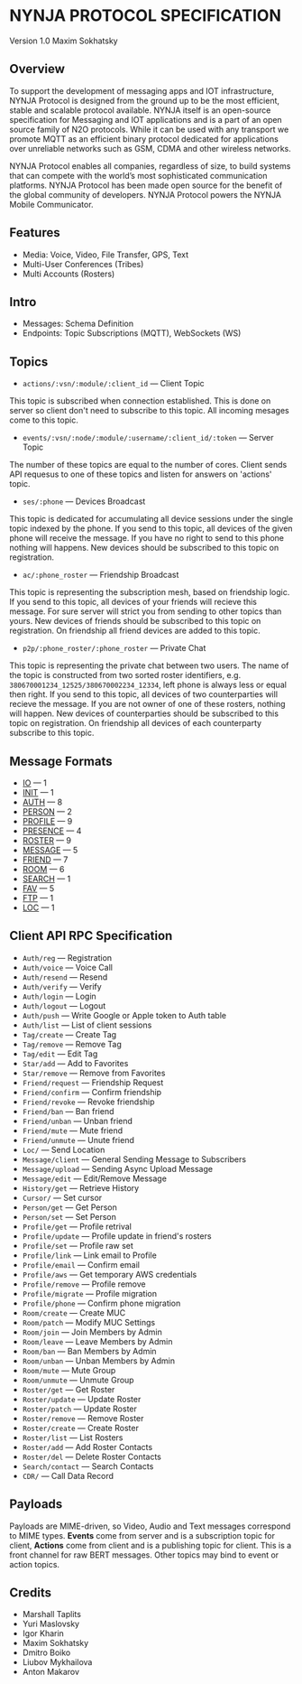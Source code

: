 NYNJA PROTOCOL SPECIFICATION
============================

Version 1.0 Maxim Sokhatsky

Overview
--------

To support the development of messaging apps and IOT infrastructure,
NYNJA Protocol is designed from the ground up to be the most efficient,
stable and scalable protocol available.  NYNJA itself is an open-source
specification for Messaging and IOT applications and is a part of an
open source family of N2O protocols. While it can be used with any
transport we promote MQTT as an efficient binary protocol dedicated
for applications over unreliable networks such as GSM, CDMA and other
wireless networks.

NYNJA Protocol enables all companies, regardless of size, to build
systems that can compete with the world’s most sophisticated
communication platforms. NYNJA Protocol has been made open source
for the benefit of the global community of developers. NYNJA Protocol
powers the NYNJA Mobile Communicator.

Features
--------

* Media: Voice, Video, File Transfer, GPS, Text
* Multi-User Conferences (Tribes)
* Multi Accounts (Rosters)

Intro
-----

* Messages: Schema Definition
* Endpoints: Topic Subscriptions (MQTT), WebSockets (WS)

Topics
------

* `actions/:vsn/:module/:client_id` — Client Topic

This topic is subscribed when connection established. This is done on server so client don't need to subscribe to this topic. All incoming mesages come to this topic.

* `events/:vsn/:node/:module/:username/:client_id/:token` — Server Topic

The number of these topics are equal to the number of cores. Client sends API requesus to one of these topics and listen for answers on 'actions' topic.

* `ses/:phone` — Devices Broadcast

This topic is dedicated for accumulating all device sessions under the single topic indexed by the phone. If you send to this topic, all devices of the given phone will receive the message. If you have no right to send to this phone nothing will happens. New devices should be subscribed to this topic on registration.

* `ac/:phone_roster` — Friendship Broadcast

This topic is representing the subscription mesh, based on friendship logic. If you send to this topic, all devices of your friends will recieve this message. For sure server will strict you from sending to other topics than yours. New devices of friends should be subscribed to this topic on registration. On friendship all friend devices are added to this topic.

* `p2p/:phone_roster/:phone_roster` — Private Chat

This topic is representing the private chat between two users. The name of the topic is constructed from two sorted roster identifiers, e.g. `380670001234_12525/380670002234_12334`, left phone is always less or equal then right. If you send to this topic, all devices of two counterparties will recieve the message. If you are not owner of one of these rosters, nothing will happen. New devices of counterparties should be subscribed to this topic on registration. On friendship all devices of each counterparty subscribe to this topic.

Message Formats
---------------

* [IO](https://github.com/NYNJA-MC/protocol/blob/master/v1/IO.md) — 1
* [INIT](https://github.com/NYNJA-MC/protocol/blob/master/v1/INIT.md) — 1
* [AUTH](https://github.com/NYNJA-MC/protocol/blob/master/v1/AUTH.md) — 8
* [PERSON](https://github.com/NYNJA-MC/protocol/blob/master/v1/PERSON.md) — 2
* [PROFILE](https://github.com/NYNJA-MC/protocol/blob/master/v1/PROFILE.md) — 9
* [PRESENCE](https://github.com/NYNJA-MC/protocol/blob/master/v1/PRESENCE.md) — 4
* [ROSTER](https://github.com/NYNJA-MC/protocol/blob/master/v1/ROSTER.md) — 9
* [MESSAGE](https://github.com/NYNJA-MC/protocol/blob/master/v1/MESSAGE.md) — 5
* [FRIEND](https://github.com/NYNJA-MC/protocol/blob/master/v1/FRIEND.md) — 7
* [ROOM](https://github.com/NYNJA-MC/protocol/blob/master/v1/ROOM.md) — 6
* [SEARCH](https://github.com/NYNJA-MC/protocol/blob/master/v1/SEARCH.md) — 1
* [FAV](https://github.com/NYNJA-MC/protocol/blob/master/v1/FAV.md) — 5
* [FTP](https://github.com/NYNJA-MC/protocol/blob/master/v1/FTP.md) — 1
* [LOC](https://github.com/NYNJA-MC/protocol/blob/master/v1/LOC.md) — 1

Client API RPC Specification
----------------------------

* `Auth/reg` — Registration
* `Auth/voice` — Voice Call
* `Auth/resend` — Resend
* `Auth/verify` — Verify
* `Auth/login` — Login
* `Auth/logout` — Logout
* `Auth/push` — Write Google or Apple token to Auth table
* `Auth/list` — List of client sessions
* `Tag/create` — Create Tag
* `Tag/remove` — Remove Tag
* `Tag/edit` — Edit Tag
* `Star/add` — Add to Favorites
* `Star/remove` — Remove from Favorites
* `Friend/request` — Friendship Request
* `Friend/confirm` — Confirm friendship
* `Friend/revoke` — Revoke friendship
* `Friend/ban` — Ban friend
* `Friend/unban` — Unban friend
* `Friend/mute` — Mute friend
* `Friend/unmute` — Unute friend
* `Loc/` — Send Location
* `Message/client` — General Sending Message to Subscribers
* `Message/upload` — Sending Async Upload Message
* `Message/edit` — Edit/Remove Message
* `History/get` — Retrieve History
* `Cursor/` — Set cursor
* `Person/get` — Get Person
* `Person/set` — Set Person
* `Profile/get` — Profile retrival
* `Profile/update` — Profile update in friend's rosters
* `Profile/set` — Profile raw set
* `Profile/link` — Link email to Profile
* `Profile/email` — Confirm email
* `Profile/aws` — Get temporary AWS credentials
* `Profile/remove` — Profile remove
* `Profile/migrate` — Profile migration
* `Profile/phone` — Confirm phone migration
* `Room/create` — Create MUC
* `Room/patch` — Modify MUC Settings
* `Room/join` — Join Members by Admin
* `Room/leave` — Leave Members by Admin
* `Room/ban` — Ban Members by Admin
* `Room/unban` — Unban Members by Admin
* `Room/mute` — Mute Group
* `Room/unmute` — Unmute Group
* `Roster/get` — Get Roster
* `Roster/update` — Update Roster
* `Roster/patch` — Update Roster
* `Roster/remove` — Remove Roster
* `Roster/create` — Create Roster
* `Roster/list` — List Rosters
* `Roster/add` — Add Roster Contacts
* `Roster/del` — Delete Roster Contacts
* `Search/contact` — Search Contacts
* `CDR/` — Call Data Record

Payloads
--------

Payloads are MIME-driven, so Video, Audio and Text messages correspond to MIME types.
**Events** come from server and is a subscription topic for client,
**Actions** come from client and is a publishing topic for client.
This is a front channel for raw BERT messages.
Other topics may bind to event or action topics.

Credits
-------

* Marshall Taplits
* Yuri Maslovsky
* Igor Kharin
* Maxim Sokhatsky
* Dmitro Boiko
* Liubov Mykhailova
* Anton Makarov
